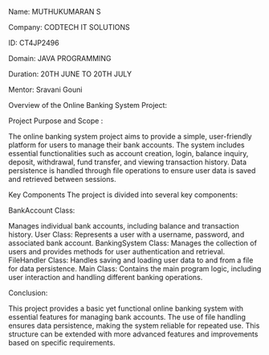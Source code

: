 Name: MUTHUKUMARAN S

Company: CODTECH IT SOLUTIONS

ID: CT4JP2496

Domain: JAVA PROGRAMMING

Duration: 20TH JUNE TO 20TH JULY

Mentor: Sravani Gouni

Overview of the Online Banking System Project:

Project Purpose and Scope :

The online banking system project aims to provide a simple, user-friendly platform for users to manage their bank accounts. The system includes essential functionalities such as account creation, login, balance inquiry, deposit, withdrawal, fund transfer, and viewing transaction history. Data persistence is handled through file operations to ensure user data is saved and retrieved between sessions.

Key Components The project is divided into several key components:

BankAccount Class:

Manages individual bank accounts, including balance and transaction history. User Class: Represents a user with a username, password, and associated bank account. BankingSystem Class: Manages the collection of users and provides methods for user authentication and retrieval. FileHandler Class: Handles saving and loading user data to and from a file for data persistence. Main Class: Contains the main program logic, including user interaction and handling different banking operations.

Conclusion:

This project provides a basic yet functional online banking system with essential features for managing bank accounts. The use of file handling ensures data persistence, making the system reliable for repeated use. This structure can be extended with more advanced features and improvements based on specific requirements.
